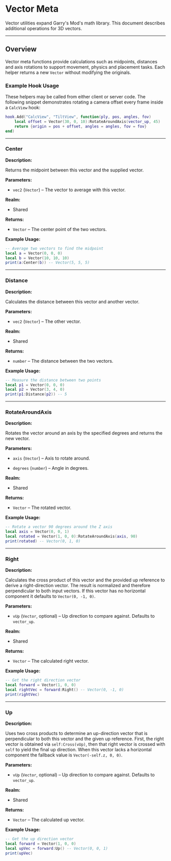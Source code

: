 # Vector Meta

Vector utilities expand Garry's Mod's math library. This document describes additional operations for 3D vectors.

---

## Overview

Vector meta functions provide calculations such as midpoints, distances and axis
rotations to support movement, physics and placement tasks. Each helper returns
a new `Vector` without modifying the originals.

### Example Hook Usage

These helpers may be called from either client or server code. The following
snippet demonstrates rotating a camera offset every frame inside a `CalcView`
hook:

```lua
hook.Add("CalcView", "TiltView", function(ply, pos, angles, fov)
    local offset = Vector(30, 0, 10):RotateAroundAxis(vector_up, 45)
    return {origin = pos + offset, angles = angles, fov = fov}
end)
```

---

### Center

**Description:**

Returns the midpoint between this vector and the supplied vector.

**Parameters:**

* `vec2` (`Vector`) – The vector to average with this vector.


**Realm:**

* Shared


**Returns:**

* `Vector` – The center point of the two vectors.


**Example Usage:**

```lua
-- Average two vectors to find the midpoint
local a = Vector(0, 0, 0)
local b = Vector(10, 10, 10)
print(a:Center(b)) -- Vector(5, 5, 5)
```

---

### Distance

**Description:**

Calculates the distance between this vector and another vector.

**Parameters:**

* `vec2` (`Vector`) – The other vector.


**Realm:**

* Shared


**Returns:**

* `number` – The distance between the two vectors.


**Example Usage:**

```lua
-- Measure the distance between two points
local p1 = Vector(0, 0, 0)
local p2 = Vector(3, 4, 0)
print(p1:Distance(p2)) -- 5
```

---

### RotateAroundAxis

**Description:**

Rotates the vector around an axis by the specified degrees and returns the new vector.

**Parameters:**

* `axis` (`Vector`) – Axis to rotate around.


* `degrees` (`number`) – Angle in degrees.


**Realm:**

* Shared


**Returns:**

* `Vector` – The rotated vector.


**Example Usage:**

```lua
-- Rotate a vector 90 degrees around the Z axis
local axis = Vector(0, 0, 1)
local rotated = Vector(1, 0, 0):RotateAroundAxis(axis, 90)
print(rotated) -- Vector(0, 1, 0)
```

---

### Right

**Description:**

Calculates the cross product of this vector and the provided up reference to
derive a right-direction vector. The result is normalized and therefore
perpendicular to both input vectors. If this vector has no horizontal
component it defaults to `Vector(0, -1, 0)`.

**Parameters:**

* `vUp` (`Vector`, optional) – Up direction to compare against. Defaults to `vector_up`.


**Realm:**

* Shared


**Returns:**

* `Vector` – The calculated right vector.


**Example Usage:**

```lua
-- Get the right direction vector
local forward = Vector(1, 0, 0)
local rightVec = forward:Right() -- Vector(0, -1, 0)
print(rightVec)
```

---

### Up

**Description:**

Uses two cross products to determine an up-direction vector that is
perpendicular to both this vector and the given up reference. First, the right
vector is obtained via `self:Cross(vUp)`, then that right vector is crossed with
`self` to yield the final up direction. When this vector lacks a horizontal
component the fallback value is `Vector(-self.z, 0, 0)`.

**Parameters:**

* `vUp` (`Vector`, optional) – Up direction to compare against. Defaults to `vector_up`.


**Realm:**

* Shared


**Returns:**

* `Vector` – The calculated up vector.


**Example Usage:**

```lua
-- Get the up direction vector
local forward = Vector(1, 0, 0)
local upVec = forward:Up() -- Vector(0, 0, 1)
print(upVec)
```
